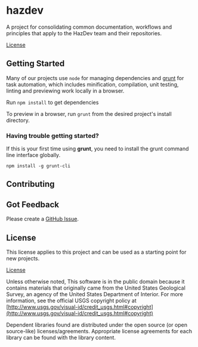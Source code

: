 # hazdev

A project for consolidating common documentation, workflows and principles
that apply to the HazDev team and their repositories.

[License](License.md)

## Getting Started

Many of our projects use `node` for managing dependencies and
[grunt](http://gruntjs.com/) for task automation, which includes minification,
compilation, unit testing, linting and previewing work locally in a browser.

Run `npm install` to get dependencies

To preview in a browser, run `grunt` from the desired project's install
directory.

### Having trouble getting started?

If this is your first time using **grunt**, you need to install the grunt
command line interface globally.

    npm install -g grunt-cli


## Contributing

## Got Feedback

Please create a [GitHub Issue](https://github.com/usgs/hazdev/issues).


## License

This license applies to this project and can be used as a starting point for
new projects.

[License](License.md)

Unless otherwise noted, This software is in the public domain because it
contains materials that originally came from the United States Geological
Survey, an agency of the United States Department of Interior. For more
information, see the official USGS copyright policy at
[http://www.usgs.gov/visual-id/credit_usgs.html#copyright](http://www.usgs.gov/visual-id/credit_usgs.html#copyright)

Dependent libraries found are distributed under the open source (or open
source-like) licenses/agreements. Appropriate license agreements for each
library can be found with the library content.
